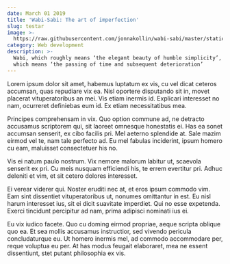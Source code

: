 ```yaml
---
date: March 01 2019
title: 'Wabi-Sabi: The art of imperfection'
slug: testar
image: >-
  https://raw.githubusercontent.com/jonnakollin/wabi-sabi/master/static/images/img_4132.jpg
category: Web development
description: >-
  Wabi, which roughly means ‘the elegant beauty of humble simplicity’, and sabi,
  which means ‘the passing of time and subsequent deterioration’
---
```

Lorem ipsum dolor sit amet, habemus luptatum ex vis, cu vel dicat ceteros accumsan, quas repudiare vix ea. Nisl oportere disputando sit in, movet placerat vituperatoribus an mei. Vis etiam inermis id. Explicari interesset no nam, ocurreret definiebas eum id. Ex etiam necessitatibus mea.



Principes comprehensam in vix. Quo option commune ad, ne detracto accusamus scriptorem qui, sit laoreet omnesque honestatis ei. Has ea sonet accumsan senserit, ex cibo facilis pri. Mel aeterno splendide at. Sale mazim eirmod vel te, nam tale perfecto ad. Eu mel fabulas inciderint, ipsum homero cu eam, maluisset consectetuer his no.



Vis ei natum paulo nostrum. Vix nemore malorum labitur ut, scaevola senserit ex pri. Cu meis nusquam efficiendi his, te errem evertitur pri. Adhuc deleniti et vim, et sit cetero dolores interesset.



Ei verear viderer qui. Noster eruditi nec at, et eros ipsum commodo vim. Eam sint dissentiet vituperatoribus ut, nonumes omittantur in est. Eu nisl harum interesset ius, sit ei dicit suavitate imperdiet. Qui no esse expetenda. Exerci tincidunt percipitur ad nam, prima adipisci nominati ius ei.



Eu vix iudico facete. Quo cu doming eirmod propriae, aeque scripta oblique quo ea. Et sea mollis accusamus instructior, sed vivendo pericula concludaturque eu. Ut homero inermis mel, ad commodo accommodare per, reque voluptua eu per. At has modus feugait elaboraret, mea ne essent dissentiunt, stet putant philosophia ex vis.
